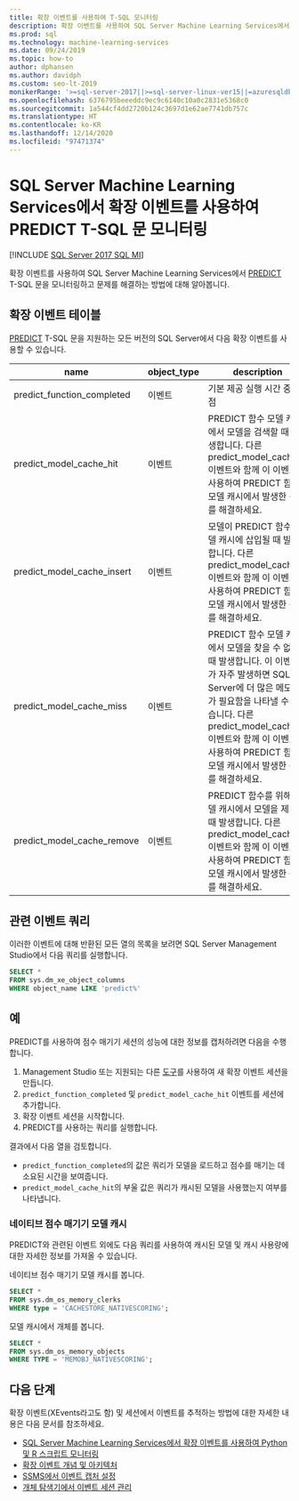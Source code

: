 ```yaml
---
title: 확장 이벤트를 사용하여 T-SQL 모니터링
description: 확장 이벤트를 사용하여 SQL Server Machine Learning Services에서 PREDICT T-SQL 문을 모니터링하고 문제를 해결하는 방법에 대해 알아봅니다.
ms.prod: sql
ms.technology: machine-learning-services
ms.date: 09/24/2019
ms.topic: how-to
author: dphansen
ms.author: davidph
ms.custom: seo-lt-2019
monikerRange: '>=sql-server-2017||>=sql-server-linux-ver15||=azuresqldb-mi-current'
ms.openlocfilehash: 6376795beeeddc9ec9c6140c10a0c2831e5368c0
ms.sourcegitcommit: 1a544cf4dd2720b124c3697d1e62ae7741db757c
ms.translationtype: HT
ms.contentlocale: ko-KR
ms.lasthandoff: 12/14/2020
ms.locfileid: "97471374"
---
```

# <a name="monitor-predict-t-sql-statements-with-extended-events-in-sql-server-machine-learning-services"></a>SQL Server Machine Learning Services에서 확장 이벤트를 사용하여 PREDICT T-SQL 문 모니터링
[!INCLUDE [SQL Server 2017 SQL MI](../../includes/applies-to-version/sqlserver2017-asdbmi.md)]

확장 이벤트를 사용하여 SQL Server Machine Learning Services에서 [PREDICT](../../t-sql/queries/predict-transact-sql.md) T-SQL 문을 모니터링하고 문제를 해결하는 방법에 대해 알아봅니다.

## <a name="table-of-extended-events"></a>확장 이벤트 테이블

[PREDICT](../../t-sql/queries/predict-transact-sql.md) T-SQL 문을 지원하는 모든 버전의 SQL Server에서 다음 확장 이벤트를 사용할 수 있습니다. 

| name                       | object_type | description |
|----------------------------|-------------|-------------|
| predict_function_completed | 이벤트       | 기본 제공 실행 시간 중단점|
| predict_model_cache_hit    | 이벤트       | PREDICT 함수 모델 캐시에서 모델을 검색할 때 발생합니다. 다른 predict_model_cache_* 이벤트와 함께 이 이벤트를 사용하여 PREDICT 함수 모델 캐시에서 발생한 문제를 해결하세요.|
| predict_model_cache_insert | 이벤트       | 모델이 PREDICT 함수 모델 캐시에 삽입될 때 발생합니다. 다른 predict_model_cache_* 이벤트와 함께 이 이벤트를 사용하여 PREDICT 함수 모델 캐시에서 발생한 문제를 해결하세요.   |
| predict_model_cache_miss   | 이벤트       | PREDICT 함수 모델 캐시에서 모델을 찾을 수 없을 때 발생합니다. 이 이벤트가 자주 발생하면 SQL Server에 더 많은 메모리가 필요함을 나타낼 수 있습니다. 다른 predict_model_cache_* 이벤트와 함께 이 이벤트를 사용하여 PREDICT 함수 모델 캐시에서 발생한 문제를 해결하세요.|
| predict_model_cache_remove | 이벤트       | PREDICT 함수를 위해 모델 캐시에서 모델을 제거할 때 발생합니다. 다른 predict_model_cache_* 이벤트와 함께 이 이벤트를 사용하여 PREDICT 함수 모델 캐시에서 발생한 문제를 해결하세요.|

## <a name="query-for-related-events"></a>관련 이벤트 쿼리

이러한 이벤트에 대해 반환된 모든 열의 목록을 보려면 SQL Server Management Studio에서 다음 쿼리를 실행합니다.

```sql
SELECT *
FROM sys.dm_xe_object_columns
WHERE object_name LIKE 'predict%'
```

## <a name="examples"></a>예

PREDICT를 사용하여 점수 매기기 세션의 성능에 대한 정보를 캡처하려면 다음을 수행합니다.

1. Management Studio 또는 지원되는 다른 [도구](../../relational-databases/extended-events/extended-events-tools.md)를 사용하여 새 확장 이벤트 세션을 만듭니다.
2. `predict_function_completed` 및 `predict_model_cache_hit` 이벤트를 세션에 추가합니다.
3. 확장 이벤트 세션을 시작합니다.
4. PREDICT를 사용하는 쿼리를 실행합니다.

결과에서 다음 열을 검토합니다.

+ `predict_function_completed`의 값은 쿼리가 모델을 로드하고 점수를 매기는 데 소요된 시간을 보여줍니다.
+ `predict_model_cache_hit`의 부울 값은 쿼리가 캐시된 모델을 사용했는지 여부를 나타냅니다. 

### <a name="native-scoring-model-cache"></a>네이티브 점수 매기기 모델 캐시

PREDICT와 관련된 이벤트 외에도 다음 쿼리를 사용하여 캐시된 모델 및 캐시 사용량에 대한 자세한 정보를 가져올 수 있습니다.

네이티브 점수 매기기 모델 캐시를 봅니다.

```sql
SELECT *
FROM sys.dm_os_memory_clerks
WHERE type = 'CACHESTORE_NATIVESCORING';
```

모델 캐시에서 개체를 봅니다.

```sql
SELECT *
FROM sys.dm_os_memory_objects
WHERE TYPE = 'MEMOBJ_NATIVESCORING';
```

## <a name="next-steps"></a>다음 단계

확장 이벤트(XEvents라고도 함) 및 세션에서 이벤트를 추적하는 방법에 대한 자세한 내용은 다음 문서를 참조하세요.

+ [SQL Server Machine Learning Services에서 확장 이벤트를 사용하여 Python 및 R 스크립트 모니터링](extended-events.md)
+ [확장 이벤트 개념 및 아키텍처](../../relational-databases/extended-events/extended-events.md)
+ [SSMS에서 이벤트 캡처 설정](../../relational-databases/extended-events/quick-start-extended-events-in-sql-server.md)
+ [개체 탐색기에서 이벤트 세션 관리](../../relational-databases/extended-events/manage-event-sessions-in-the-object-explorer.md)